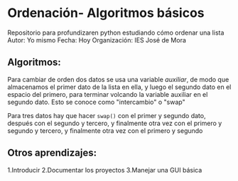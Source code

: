 # Ordenación- Algoritmos básicos
Repositorio para profundizaren python estudiando cómo ordenar una lista
Autor: Yo mismo
Fecha: Hoy
Organización: IES José de Mora

## Algoritmos:
Para cambiar de orden dos datos se usa una variable *auxiliar*, de modo que almacenamos el primer dato de la lista en ella, y luego el segundo dato en el espacio del primero, para terminar volcando la variable auxiliar en el segundo dato. Esto se conoce como "intercambio" o "swap"

Para tres datos hay que hacer ```swap()``` con el primer y segundo dato, después con el segundo y tercero, y finalmente otra vez con el primero y segundo y tercero, y finalmente otra vez con el primero y segundo

## Otros aprendizajes:

1.Introducir
2.Documentar los proyectos
3.Manejar una GUI básica

